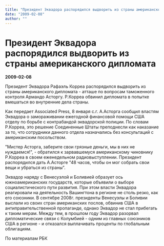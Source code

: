 ```yaml
---
title: "Президент Эквадора распорядился выдворить из страны американского дипломата"
date: "2009-02-08"
author: ""
---
```


# Президент Эквадора распорядился выдворить из страны американского дипломата

**2009-02-08** 

Президент Эквадора Рафаэль Корреа распорядился выдворить из страны американского дипломата - атташе по вопросам таможенного контроля Армандо Асторгу. Р.Корреа обвинил дипломата в попытке вмешаться во внутренние дела страны.

Как передает Associated Press, 8 января с.г. А.Асторга сообщил властям Эквадора о замораживании ежегодной финансовой помощи США отделу по борьбе с контрабандой эквадорской полиции. По словам Р.Корреа, это решение Соединенные Штаты преподнесли как наказание за то, что сотрудники данного отдела назначались без консультаций с американским посольством.

"Мистер Асторга, заберите свои грязные деньги, мы в них не нуждаемся!", - обратился к зарвавшемуся американскому чиновнику Р.Корреа в своем еженедельном радиовыступлении. Президент распорядился дать А.Асторге "48 часов, чтобы он мог собрать свои вещи и убраться из страны".

Эквадор наряду с Венесуэлой и Боливией образует ось южноамериканских государств, которые объявили о выборе социалистического пути развития. При этом власти Эквадора реагировали на деятельность Вашингтона в регионе не столь резко, как его союзники. В сентябре 2008г. президенты Венесуэлы и Боливии выслали из своих стран американских послов, обвинив США в антиправительственной пропаганде, однако Эквадор не стал прибегать к таким мерам. Между тем, в прошлом году Эквадор разорвал дипломатические связи с Колумбией - одним из главных союзников США в регионе - и отказался выплачивать проценты по глобальным облигациям.

По материалам РБК